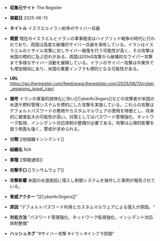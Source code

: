 - **収集元サイト**
The Register

- **掲載日**
2025-06-13

- **タイトル**
イスラエルイラン紛争のサイバー兵器

- **概要**
現在のイスラエルとイランの軍事衝突はハイブリッド戦争の時代に行われており、両国は高度な破壊的サイバー兵器を保有している。イランはイスラエルのミサイル攻撃に対しサイバー報復を行う可能性が高く、その攻撃は米国の標的に及ぶ恐れがある。両国はDDoS攻撃から破壊的なワイパー攻撃まで多様なサイバー活動を展開している。イランのサイバー攻撃は中東外でも増加傾向にあり、米国の重要インフラも標的となる可能性がある。

- **URL**
https://go.theregister.com/feed/www.theregister.com/2025/06/13/cyber_weapons_israel_iran/

- **備考**
イランの軍事的弱体化に伴い[[CyberAv3ngers]]などの攻撃者が米国の水道や燃料管理システムを標的にした攻撃を実施している。これらの攻撃はデフォルトパスワードの悪用やカスタムマルウェアの使用を特徴とし、将来的に被害拡大の可能性が高い。対策としてはパスワード管理強化、ネットワーク監視、インシデント対応体制の整備が必要である。攻撃は心理的影響を狙う側面も強く、警戒が求められる。

- **分類**
[[他組織インシデント]]

- **組織名**
N/A

- **業種**
[[情報通信]]

- **攻撃手口**
[[ランサムウェア]]

- **攻撃影響**
米国の水道施設に侵入し制御システムを操作した事例が報告されている。

- **脅威アクター**
"[[CyberAv3ngers]]"

- **原因**
"デフォルトパスワード利用とカスタムマルウェアによる侵入が原因。"

- **対処方法**
"パスワード管理強化、ネットワーク監視強化、インシデント対応体制整備"

- **ハッシュタグ**
"#サイバー攻撃 #イラン #インフラ防御"

